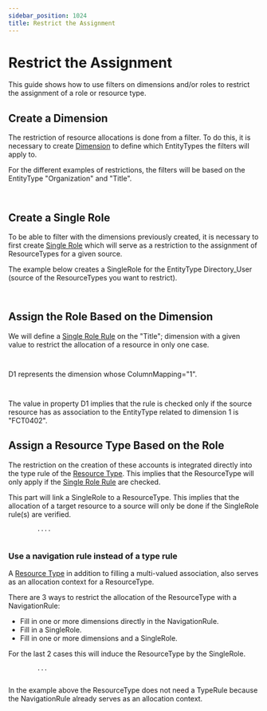 ```yaml
---
sidebar_position: 1024
title: Restrict the Assignment
---
```


# Restrict the Assignment

This guide shows how to use filters on dimensions and/or roles to restrict the assignment of a role or resource type.

## Create a Dimension

The restriction of resource allocations is done from a filter. To do this, it is necessary to create [Dimension](../../../toolkit/xml-configuration/metadata/dimension/index "Dimension") to define which EntityTypes the filters will apply to.

For the different examples of restrictions, the filters will be based on the EntityType "Organization" and "Title".

```
  

```
## Create a Single Role

To be able to filter with the dimensions previously created, it is necessary to first create [Single Role](../../../toolkit/xml-configuration/provisioning/singlerole/index "SingleRole") which will serve as a restriction to the assignment of ResourceTypes for a given source.

The example below creates a SingleRole for the EntityType Directory\_User (source of the ResourceTypes you want to restrict).

```


```
## Assign the Role Based on the Dimension

We will define a [Single Role Rule](../../../toolkit/xml-configuration/provisioning/singlerolerule/index "SingleRoleRule") on the "Title"; dimension with a given value to restrict the allocation of a resource in only one case.

```


```
D1 represents the dimension whose ColumnMapping="1".

```


```
The value in property D1 implies that the rule is checked only if the source resource has as association to the EntityType related to dimension 1 is "FCT0402".

## Assign a Resource Type Based on the Role

The restriction on the creation of these accounts is integrated directly into the type rule of the [Resource Type](../../../toolkit/xml-configuration/provisioning/resourcetype/index "Resource Type"). This implies that the ResourceType will only apply if the [Single Role Rule](../../../toolkit/xml-configuration/provisioning/singlerolerule/index "SingleRoleRule") are checked.

This part will link a SingleRole to a ResourceType. This implies that the allocation of a target resource to a source will only be done if the SingleRole rule(s) are verified.

```
        ....
  

```
### Use a navigation rule instead of a type rule

A [Resource Type](../../../toolkit/xml-configuration/provisioning/resourcetype/index "Resource Type") in addition to filling a multi-valued association, also serves as an allocation context for a ResourceType.

There are 3 ways to restrict the allocation of the ResourceType with a NavigationRule:

* Fill in one or more dimensions directly in the NavigationRule.
* Fill in a SingleRole.
* Fill in one or more dimensions and a SingleRole.

For the last 2 cases this will induce the ResourceType by the SingleRole.

```
        ...
            

```
In the example above the ResourceType does not need a TypeRule because the NavigationRule already serves as an allocation context.